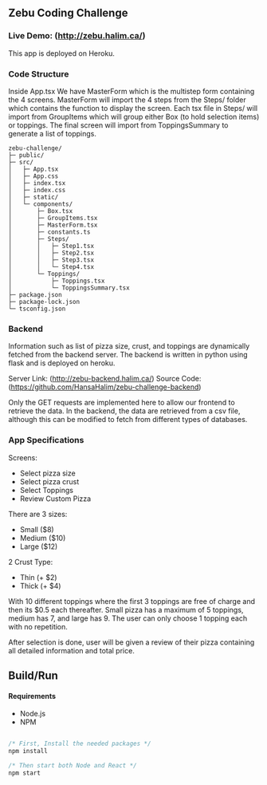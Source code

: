## Zebu Coding Challenge

### Live Demo: (http://zebu.halim.ca/)
This app is deployed on Heroku.

### Code Structure

Inside App.tsx We have MasterForm which is the multistep form containing the 4 screens.
MasterForm will import the 4 steps from the Steps/ folder which contains the function to display the screen.
Each tsx file in Steps/ will import from GroupItems which will group either Box (to hold selection items) or toppings.
The final screen will import from ToppingsSummary to generate a list of toppings.

```text
zebu-challenge/
├─ public/
├─ src/
│   ├─ App.tsx
│   ├─ App.css
│   ├─ index.tsx
│   ├─ index.css
│   ├─ static/
│   └─ components/
│       ├─ Box.tsx
│       ├─ GroupItems.tsx
│       ├─ MasterForm.tsx
│       ├─ constants.ts
│       ├─ Steps/
│       │   ├─ Step1.tsx
│       │   ├─ Step2.tsx
│       │   ├─ Step3.tsx
│       │   └─ Step4.tsx
│       └─ Toppings/
│           ├─ Toppings.tsx
│           └─ ToppingsSummary.tsx       
├─ package.json
├─ package-lock.json
└─ tsconfig.json
```

### Backend
Information such as list of pizza size, crust, and toppings are dynamically fetched from the backend server.
The backend is written in python using flask and is deployed on heroku.

Server Link: (http://zebu-backend.halim.ca/)
Source Code: (https://github.com/HansaHalim/zebu-challenge-backend)

Only the GET requests are implemented here to allow our frontend to retrieve the data. In the backend, the data are
retrieved from a csv file, although this can be modified to fetch from different types of databases.

### App Specifications

Screens:
- Select pizza size
- Select pizza crust
- Select Toppings
- Review Custom Pizza

There are 3 sizes:
- Small ($8)
- Medium ($10)
- Large ($12)

2 Crust Type:
- Thin (+ $2)
- Thick (+ $4)

With 10 different toppings where the first 3 toppings are free of charge and then its $0.5 each thereafter. Small pizza has a maximum of 
5 toppings, medium has 7, and large has 9. The user can only choose 1 topping each with no repetition.

After selection is done, user will be given a review of their pizza containing all detailed information and total price.

## Build/Run

#### Requirements

- Node.js
- NPM

```javascript

/* First, Install the needed packages */
npm install

/* Then start both Node and React */
npm start

```
